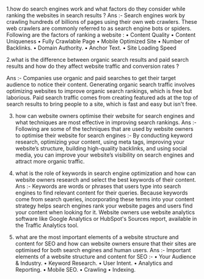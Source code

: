 1.how do search engines work and what factors do they consider
 while ranking the websites in search results ?
Ans :- Search engines work by crawling hundreds of billions of pages using their own web crawlers. These web crawlers are commonly referred to as search engine bots or spiders.
Following are the factors of ranking a website : 
•	Content Quality
•	Content Uniqueness
•	Fully Crawlable Page
•	Mobile Optimized Site
•	Number of Backlinks.
•	Domain Authority.
•	Anchor Text.
•	Site Loading Speed

2.what is the difference between organic search results and paid search results and
 how do they affect website traffic and conversion rates ?

Ans :- Companies use organic and paid searches to get their target audience to notice their content.
 Generating organic search traffic involves optimizing websites to improve organic search rankings,
  which is free but laborious. Paid search traffic comes from creating featured ads at the top of 
  search results to bring people to a site, which is fast and easy but isn't free.

3. how can website owners optimise their website for search engines and
 what techniques are most effective in improving search rankings.
Ans :-  Following are some of the techniques that are used by
 website owners to optimise their website for search engines :- 
By conducting keyword research, optimizing your content, using meta tags,
 improving your website’s structure, building high-quality backlinks, 
 and using social media, you can improve your website’s visibility on search engines and attract more organic traffic.

4. what is the role of keywords in search engine optimization and 
how can website owners research and select the best keywords of their content.
Ans :- Keywords are words or phrases that users type into search engines
 to find relevant content for their queries. Because keywords come from search queries,
  incorporating these terms into your content strategy helps search engines rank your 
  website pages and users find your content when looking for it.
Website owners use website analytics software like Google Analytics or HubSpot's 
Sources report, available in the Traffic Analytics tool.

5. what are the most important elements of a website structure and content for SEO
 and how can website owners ensure that their sites are optimised for both search engines and human users.
Ans :- Important elements of a website structure and content for SEO :-
•	Your Audience & Industry. 
•	Keyword Research. 
•	User Intent. 
•	Analytics and Reporting.
•	Mobile SEO. 
•	Crawling
•	Indexing. 


